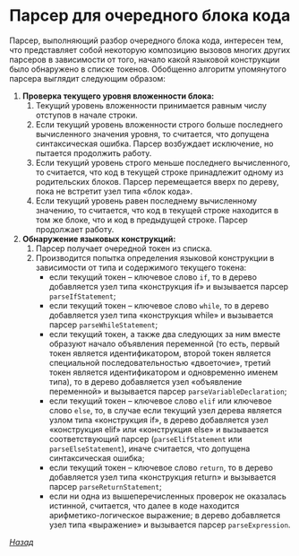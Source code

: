 # Парсер для очередного блока кода

Парсер, выполняющий разбор очередного блока кода, интересен тем, что представляет собой некоторую композицию вызовов многих других парсеров в зависимости от того, начало какой языковой конструкции было обнаружено в списке токенов. Обобщенно алгоритм упомянутого парсера выглядит следующим образом:

1. **Проверка текущего уровня вложенности блока:**
   1. Текущий уровень вложенности принимается равным числу отступов в начале строки.
   2. Если текущий уровень вложенности строго больше последнего вычисленного значения уровня, то считается, что допущена синтаксическая ошибка. Парсер возбуждает исключение, но пытается продолжить работу.
   3. Если текущий уровень строго меньше последнего вычисленного, то считается, что код в текущей строке принадлежит одному из родительских блоков. Парсер перемещается вверх по дереву, пока не встретит узел типа «блок кода».
   4. Если текущий уровень равен последнему вычисленному значению, то считается, что код в текущей строке находится в том же блоке, что и код в предыдущей строке. Парсер продолжает работу.
2. **Обнаружение языковых конструкций:**
   1. Парсер получает очередной токен из списка.
   2. Производится попытка определения языковой конструкции в зависимости от типа и содержимого текущего токена:
      * если текущий токен – ключевое слово `if`, то в дерево добавляется узел типа «конструкция if» и вызывается парсер `parseIfStatement`;
      * если текущий токен – ключевое слово `while`, то в дерево добавляется узел типа «конструкция while» и вызывается парсер `parseWhileStatement`;
      * если текущий токен, а также два следующих за ним вместе образуют начало объявления переменной (то есть, первый токен является идентификатором, второй токен является специальной последовательностью «двоеточие», третий токен является идентификатором и одновременно именем типа), то в дерево добавляется узел «объявление переменной» и вызывается парсер `parseVariableDeclaration`;
      * если текущий токен – ключевое слово `elif` или ключевое слово `else`, то, в случае если текущий узел дерева является узлом типа «конструкция if», в дерево добавляется узел «конструкция elif» или «конструкция else» и вызывается соответствующий парсер (`parseElifStatement` или `parseElseStatement`), иначе считается, что допущена синтаксическая ошибка;
      * если текущий токен – ключевое слово `return`, то в дерево добавляется узел типа «конструкция return» и вызывается парсер `parseReturnStatement`;
      * если ни одна из вышеперечисленных проверок не оказалась истинной, считается, что далее в коде находится арифметико-логическое выражение; в дерево добавляется узел типа «выражение» и вызывается парсер `parseExpression`.

[_Назад_](README.md)

